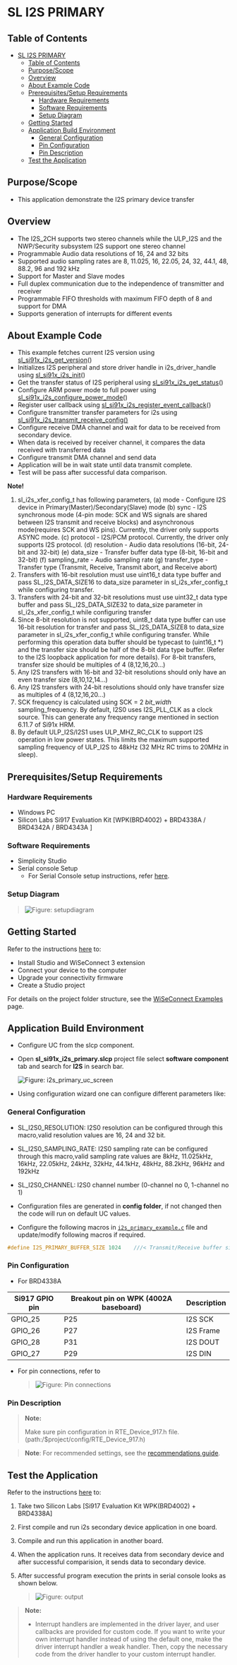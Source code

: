# SL I2S PRIMARY

## Table of Contents

- [SL I2S PRIMARY](#sl-i2s-primary)
  - [Table of Contents](#table-of-contents)
  - [Purpose/Scope](#purposescope)
  - [Overview](#overview)
  - [About Example Code](#about-example-code)
  - [Prerequisites/Setup Requirements](#prerequisitessetup-requirements)
    - [Hardware Requirements](#hardware-requirements)
    - [Software Requirements](#software-requirements)
    - [Setup Diagram](#setup-diagram)
  - [Getting Started](#getting-started)
  - [Application Build Environment](#application-build-environment)
    - [General Configuration](#general-configuration)
    - [Pin Configuration](#pin-configuration)
    - [Pin Description](#pin-description)
  - [Test the Application](#test-the-application)

## Purpose/Scope

- This application demonstrate the I2S primary device transfer

## Overview

- The I2S_2CH supports two stereo channels while the ULP_I2S and the NWP/Security subsystem I2S support one stereo channel
- Programmable Audio data resolutions of 16, 24 and 32 bits
- Supported audio sampling rates are 8, 11.025, 16, 22.05, 24, 32, 44.1, 48, 88.2, 96 and 192 kHz
- Support for Master and Slave modes
- Full duplex communication due to the independence of transmitter and receiver
- Programmable FIFO thresholds with maximum FIFO depth of 8 and support for DMA
- Supports generation of interrupts for different events

## About Example Code

- This example fetches current I2S version using [sl_si91x_i2s_get_version](https://docs.silabs.com/wiseconnect/3.5.0/wiseconnect-api-reference-guide-si91x-peripherals/i2-s#sl-si91x-i2s-get-version)()
- Initializes I2S peripheral and store driver handle in i2s_driver_handle using [sl_si91x_i2s_init](https://docs.silabs.com/wiseconnect/3.5.0/wiseconnect-api-reference-guide-si91x-peripherals/i2-s#sl-si91x-i2s-init)()
- Get the transfer status of I2S peripheral using [sl_si91x_i2s_get_status](https://docs.silabs.com/wiseconnect/3.5.0/wiseconnect-api-reference-guide-si91x-peripherals/i2-s#sl-si91x-i2s-get-status)()
- Configure ARM power mode to full power using [sl_si91x_i2s_configure_power_mode](https://docs.silabs.com/wiseconnect/3.5.0/wiseconnect-api-reference-guide-si91x-peripherals/i2-s#sl-si91x-i2s-configure-power-mode)()
- Register user callback using [sl_si91x_i2s_register_event_callback](https://docs.silabs.com/wiseconnect/3.5.0/wiseconnect-api-reference-guide-si91x-peripherals/i2-s#sl-si91x-i2s-register-event-callback)()
- Configure transmitter transfer parameters for i2s using [sl_si91x_i2s_transmit_receive_config()](https://docs.silabs.com/wiseconnect/3.5.0/wiseconnect-api-reference-guide-si91x-peripherals/i2-s#sl-si91x-i2s-transmit-receive-config)
- Configure receive DMA channel and wait for data to be received from secondary device.
- When data is received by receiver channel, it compares the data received with transferred data
- Configure transmit DMA channel and send data
- Application will be in wait state until data transmit complete.
- Test will be pass after successful data comparison.

**Note!**

1. sl_i2s_xfer_config_t has following parameters,
   (a) mode - Configure I2S device in Primary(Master)/Secondary(Slave) mode
   (b) sync - I2S synchronous mode (4-pin mode: SCK and WS signals are shared between I2S transmit and receive blocks)
      and asynchronous mode(requires SCK and WS pins). Currently, the driver only supports ASYNC mode.
   (c) protocol - I2S/PCM protocol. Currently, the driver only supports I2S protocol.
   (d) resolution - Audio data resolutions (16-bit, 24-bit and 32-bit)
   (e) data_size - Transfer buffer data type (8-bit, 16-bit and 32-bit)
   (f) sampling_rate - Audio sampling rate
   (g) transfer_type - Transfer type (Transmit, Receive, Transmit abort, and Receive abort)
2. Transfers with 16-bit resolution must use uint16_t data type buffer and pass SL_I2S_DATA_SIZE16 to data_size parameter
   in sl_i2s_xfer_config_t while configuring transfer.
3. Transfers with 24-bit and 32-bit resolutions must use uint32_t data type buffer and pass SL_I2S_DATA_SIZE32 to data_size parameter
   in sl_i2s_xfer_config_t while configuring transfer
4. Since 8-bit resolution is not supported, uint8_t data type buffer can use 16-bit resolution for transfer and pass SL_I2S_DATA_SIZE8
   to data_size parameter in sl_i2s_xfer_config_t while configuring transfer. While performing this operation data buffer should be
   typecast to (uint16_t *) and the transfer size should be half of the 8-bit data type buffer. (Refer to the I2S loopback application for more details). For 8-bit transfers, transfer size should be multiples of 4 (8,12,16,20...)
5. Any I2S transfers with 16-bit and 32-bit resolutions should only have an even transfer size (8,10,12,14...)
6. Any I2S transfers with 24-bit resolutions should only have transfer size as multiples of 4 (8,12,16,20...)
7. SCK frequency is calculated using SCK = 2 *bit_width* sampling_frequency. By default, I2S0 uses I2S_PLL_CLK as a clock source. This can generate any frequency range mentioned in section 6.11.7 of Si91x HRM.
8. By default ULP_I2S/I2S1 uses ULP_MHZ_RC_CLK to support I2S operation in low power states. This limits the maximum supported sampling frequency of ULP_I2S to 48kHz (32 MHz RC trims to 20MHz in sleep).

## Prerequisites/Setup Requirements

### Hardware Requirements

- Windows PC
- Silicon Labs Si917 Evaluation Kit [WPK(BRD4002) + BRD4338A / BRD4342A / BRD4343A ]

### Software Requirements

- Simplicity Studio
- Serial console Setup
  - For Serial Console setup instructions, refer [here](https://docs.silabs.com/wiseconnect/latest/wiseconnect-developers-guide-developing-for-silabs-hosts/#console-input-and-output).

### Setup Diagram

 >![Figure: setupdiagram](resources/readme/setupdiagram.png)

## Getting Started

Refer to the instructions [here](https://docs.silabs.com/wiseconnect/latest/wiseconnect-getting-started/) to:

- Install Studio and WiSeConnect 3 extension
- Connect your device to the computer
- Upgrade your connectivity firmware
- Create a Studio project

For details on the project folder structure, see the [WiSeConnect Examples](https://docs.silabs.com/wiseconnect/latest/wiseconnect-examples/#example-folder-structure) page.

## Application Build Environment

- Configure UC from the slcp component.
- Open **sl_si91x_i2s_primary.slcp** project file select **software component** tab and search for **I2S** in search bar.

  ![Figure: i2s_primary_uc_screen](resources/uc_screen/i2s_primary_uc_screen.png)

- Using configuration wizard one can configure different parameters like:

### General Configuration

- SL_I2S0_RESOLUTION: I2S0 resolution can be configured through this macro,valid resolution values are 16, 24 and 32 bit.
- SL_I2S0_SAMPLING_RATE: I2S0 sampling rate can be configured through this macro,valid sampling rate values are
    8kHz, 11.025kHz, 16kHz, 22.05kHz, 24kHz, 32kHz, 44.1kHz, 48kHz, 88.2kHz, 96kHz and 192kHz
- SL_I2S0_CHANNEL: I2S0 channel number (0-channel no 0, 1-channel no 1)
- Configuration files are generated in **config folder**, if not changed then the code will run on default UC values.

- Configure the following macros in [`i2s_primary_example.c`](https://github.com/SiliconLabs/wiseconnect/blob/master/examples/si91x_soc/peripheral/sl_si91x_i2s_primary/i2s_primary_example.c) file and update/modify following macros if required.

```C
#define I2S_PRIMARY_BUFFER_SIZE 1024    ///< Transmit/Receive buffer size
```

### Pin Configuration

- For BRD4338A

| Si917 GPIO pin | Breakout pin on WPK (4002A baseboard) | Description             |
| ---------------| --------------------------------------|------------------------ |
| GPIO_25        | P25                                   | I2S SCK                 |
| GPIO_26        | P27                                   | I2S Frame               |
| GPIO_28        | P31                                   | I2S DOUT                |
| GPIO_27        | P29                                   | I2S DIN                 |

- For pin connections, refer to

   >![Figure: Pin connections](resources/readme/image505d.png)

### Pin Description

> **Note:**
>
> Make sure pin configuration in RTE_Device_917.h file.(path:/$project/config/RTE_Device_917.h)

> **Note**: For recommended settings, see the [recommendations guide](https://docs.silabs.com/wiseconnect/latest/wiseconnect-developers-guide-prog-recommended-settings/).

## Test the Application

Refer to the instructions [here](https://docs.silabs.com/wiseconnect/latest/wiseconnect-getting-started/) to:

1. Take two Silicon Labs [Si917 Evaluation Kit WPK(BRD4002) + BRD4338A]
2. First compile and run i2s secondary device application in one board.
3. Compile and run this application in another board.
4. When the application runs. It receives data from secondary device and after successful
   comparision, it sends data to secondary device.
5. After successful program execution the prints in serial console looks as shown below.

   >![Figure: output](resources/readme/output.png)

> **Note:**
>
> - Interrupt handlers are implemented in the driver layer, and user callbacks are provided for custom code. If you want to write your own interrupt handler instead of using the default one, make the driver interrupt handler a weak handler. Then, copy the necessary code from the driver handler to your custom interrupt handler.

